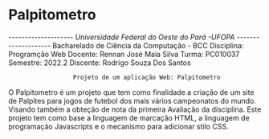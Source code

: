 # Palpitometro

_-------------------- Universidade Federal do Oeste do Pará -UFOPA --------------------_
Bacharelado de Ciência da Computação - BCC
Disciplina: Programção Web
Docente: Rennan José Maia Silva
Turma: PC010037 Semestre: 2022.2
Discente: Rodrigo Souza Dos Santos

                      Projeto de um aplicação Web: Palpitometro


O Palpitometro é um projeto que tem como finalidade a criação de um site de Palpites para jogos de futebol dos mais vários campeonatos do mundo. Visando também a obteção de nota da primeira Avaliação da disciplina.
Este projeto tem como base a linguagem de marcação HTML, a linguagem de programação Javascripts e o mecanismo para adicionar stilo CSS.
